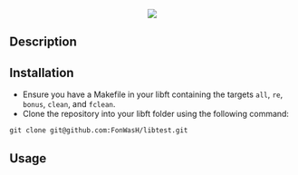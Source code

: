 <p align="center">
  <img src="https://i.ibb.co/0f8RbX2/Capture-d-cran-2024-03-18-231128.png" />
</p>

## Description

## Installation
- Ensure you have a Makefile in your libft containing the targets `all`, `re`, `bonus`, `clean`, and `fclean`.
- Clone the repository into your libft folder using the following command:

```git clone git@github.com:FonWasH/libtest.git```

## Usage
